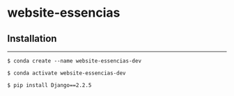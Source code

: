 # website-essencias


## Installation
---
`$ conda create --name website-essencias-dev`

`$ conda activate website-essencias-dev`

`$ pip install Django==2.2.5`

